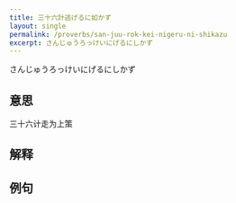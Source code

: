 ```yaml
---
title: 三十六計逃げるに如かず
layout: single
permalink: /proverbs/san-juu-rok-kei-nigeru-ni-shikazu
excerpt: さんじゅうろっけいにげるにしかず
---
```


さんじゅうろっけいにげるにしかず

## 意思

三十六计走为上策

## 解释

## 例句

